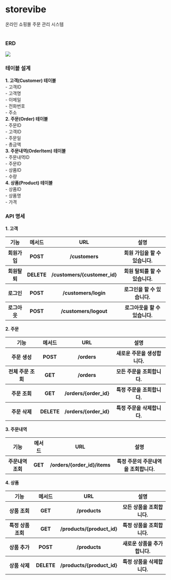 <h1>storevibe</h1>
온라인 쇼핑몰 주문 관리 시스템<br><br>

<h3>ERD</h3>
<img src=https://github.com/user-attachments/assets/39b80dfb-c486-4f8b-89a5-342e41ac6879></img>


<h3>테이블 설계</h3>
<b>1. 고객(Customer) 테이블</b><br>
- 고객ID<br>
- 고객명<br>
- 이메일<br>
- 전화번호<br>
- 주소<br>
<b>2. 주문(Order) 테이블</b><br>
- 주문ID<br>
- 고객ID<br>
- 주문일<br>
- 총금액<br>
<b>3. 주문내역(OrderItem) 테이블</b><br>
- 주문내역ID<br>
- 주문ID<br>
- 상품ID<br>
- 수량<br>
<b>4. 상품(Product) 테이블</b><br>
- 상품ID<br>
- 상품명<br>
- 가격<br>


<h3>API 명세</h3>
<b>1. 고객<br>
<table>
  <thead>
    <tr>
      <th>기능</th>
      <th>메서드</th>
      <th>URL</th>
      <th>설명</th>
    </tr>
  </thead>
  <tbody>
    <tr>
      <th>회원가입</th>
      <th>POST</th>
      <th>/customers</th>
      <th>회원 가입을 할 수 있습니다.</th>
    </tr>
    <tr>
      <th>회원탈퇴</th>
      <th>DELETE</th>
      <th>/customers/{customer_id}</th>
      <th>회원 탈퇴를 할 수 있습니다.</th>
    </tr>
    <tr>
      <th>로그인</th>
      <th>POST</th>
      <th>/customers/login</th>
      <th>로그인을 할 수 있습니다.</th>
    </tr>
    <tr>
      <th>로그아웃</th>
      <th>POST</th>
      <th>/customers/logout</th>
      <th>로그아웃을 할 수 있습니다.</th>
    </tr>
  </tbody>
</table>
  
<b>2. 주문<br>
<table>
  <thead>
    <tr>
      <th>기능</th>
      <th>메서드</th>
      <th>URL</th>
      <th>설명</th>
    </tr>
  </thead>
  <tbody>
    <tr>
      <th>주문 생성</th>
      <th>POST</th>
      <th>/orders</th>
      <th>새로운 주문을 생성합니다.</th>
    </tr>
    <tr>
      <th>전체 주문 조회</th>
      <th>GET</th>
      <th>/orders</th>
      <th>모든 주문을 조회합니다.</th>
    </tr>
    <tr>
      <th>주문 조회</th>
      <th>GET</th>
      <th>/orders/{order_id}</th>
      <th>특정 주문을 조회합니다.</th>
    </tr>
    <tr>
      <th>주문 삭제</th>
      <th>DELETE</th>
      <th>/orders/{order_id}</th>
      <th>특정 주문을 삭제합니다.</th>
    </tr>
  </tbody>
</table>
  
<b>3. 주문내역<br>
<table>
  <thead>
    <tr>
      <th>기능</th>
      <th>메서드</th>
      <th>URL</th>
      <th>설명</th>
    </tr>
  </thead>
  <tbody>
    <tr>
      <th>주문내역 조회</th>
      <th>GET</th>
      <th>/orders/{order_id}/items</th>
      <th>특정 주문의 주문내역을 조회합니다.</th>
    </tr>
  </tbody>
</table>
  
<b>4. 상품<br>
<table>
  <thead>
    <tr>
      <th>기능</th>
      <th>메서드</th>
      <th>URL</th>
      <th>설명</th>
    </tr>
  </thead>
  <tbody>
    <tr>
      <th>상품 조회</th>
      <th>GET</th>
      <th>/products</th>
      <th>모든 상품을 조회합니다.</th>
    </tr>
    <tr>
      <th>특정 상품 조회</th>
      <th>GET</th>
      <th>/products/{product_id}</th>
      <th>특정 상품을 조회합니다.</th>
    </tr>
    <tr>
      <th>상품 추가</th>
      <th>POST</th>
      <th>/products</th>
      <th>새로운 상품을 추가합니다.</th>
    </tr>
    <tr>
      <th>상품 삭제</th>
      <th>DELETE</th>
      <th>/products/{product_id}</th>
      <th>특정 상품을 삭제합니다.</th>
    </tr>
  </tbody>
</table>
